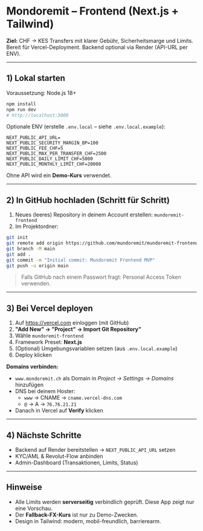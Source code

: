 # Mondoremit – Frontend (Next.js + Tailwind)

**Ziel:** CHF → KES Transfers mit klarer Gebühr, Sicherheitsmarge und Limits.  
Bereit für Vercel-Deployment. Backend optional via Render (API-URL per ENV).

---

## 1) Lokal starten

Voraussetzung: Node.js 18+

```bash
npm install
npm run dev
# http://localhost:3000
```

Optionale ENV (erstelle `.env.local` – siehe `.env.local.example`):
```env
NEXT_PUBLIC_API_URL=
NEXT_PUBLIC_SECURITY_MARGIN_BP=100
NEXT_PUBLIC_FEE_CHF=5
NEXT_PUBLIC_MAX_PER_TRANSFER_CHF=2500
NEXT_PUBLIC_DAILY_LIMIT_CHF=5000
NEXT_PUBLIC_MONTHLY_LIMIT_CHF=20000
```

Ohne API wird ein **Demo-Kurs** verwendet.

---

## 2) In GitHub hochladen (Schritt für Schritt)

1. Neues (leeres) Repository in deinem Account erstellen: `mundoremit-frontend`
2. Im Projektordner:

```bash
git init
git remote add origin https://github.com/mundoremit/mundoremit-frontend.git
git branch -M main
git add .
git commit -m "Initial commit: Mundoremit Frontend MVP"
git push -u origin main
```

> Falls GitHub nach einem Passwort fragt: Personal Access Token verwenden.

---

## 3) Bei Vercel deployen

1. Auf https://vercel.com einloggen (mit GitHub)
2. **"Add New" → "Project" → Import Git Repository"**
3. Wähle `mundoremit-frontend`
4. Framework Preset: **Next.js**
5. (Optional) Umgebungsvariablen setzen (aus `.env.local.example`)
6. Deploy klicken

**Domains verbinden:**
- `www.mondoremit.ch` als Domain in *Project → Settings → Domains* hinzufügen
- DNS bei deinem Hoster:
  - `www` → CNAME → `cname.vercel-dns.com`
  - `@` → A → `76.76.21.21`
- Danach in Vercel auf **Verify** klicken

---

## 4) Nächste Schritte

- Backend auf Render bereitstellen → `NEXT_PUBLIC_API_URL` setzen
- KYC/AML & Revolut-Flow anbinden
- Admin-Dashboard (Transaktionen, Limits, Status)

---

## Hinweise

- Alle Limits werden **serverseitig** verbindlich geprüft. Diese App zeigt nur eine Vorschau.
- Der **Fallback-FX-Kurs** ist nur zu Demo-Zwecken.
- Design in Tailwind: modern, mobil-freundlich, barrierearm.
